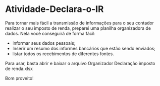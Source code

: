 # Atividade-Declara-o-IR

Para tornar mais fácil a transmissão de informações para o seu contador realizar o seu imposto de renda, preparei uma planilha organizadora de dados.
Nela você conseguirá de forma fácil:
- Informar seus dados pessoais;
- Inserir um resumo dos informes bancários que estão sendo enviados;
- listar todos os recebimentos de diferentes fontes.

Para usar, basta abrir e baixar o arquivo Organizador Declaração imposto de renda.xlsx

Bom proveito!
